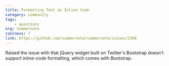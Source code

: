 ```yaml
---
title: Formatting Text as Inline Code
category: community
tags: 
    - questions
org: Summernote
coolness: 7
link: https://github.com/summernote/summernote/issues/2308
---
```


Raised the issue with that jQuery widget built on Twitter's Bootstrap doesn't support inline-code formatting, which comes with Bootstrap.